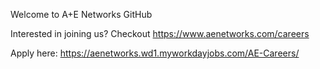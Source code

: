Welcome to A+E Networks GitHub

Interested in joining us? Checkout https://www.aenetworks.com/careers

Apply here: https://aenetworks.wd1.myworkdayjobs.com/AE-Careers/
